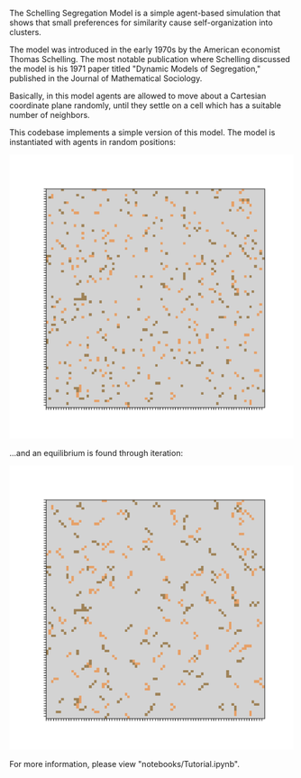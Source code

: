 

The Schelling Segregation Model is a simple agent-based simulation that shows that small preferences for similarity cause self-organization into clusters.

The model was introduced in the early 1970s by the American economist Thomas Schelling. The most notable publication where Schelling discussed the model is his 1971 paper titled "Dynamic Models of Segregation," published in the Journal of Mathematical Sociology.

Basically, in this model agents are allowed to move about a Cartesian coordinate plane randomly, until they settle on a cell which has a suitable number of neighbors. 

This codebase implements a simple version of this model.  The model is instantiated with agents in random positions: 

![Alt text](images/image-example-0.png)

...and an equilibrium is found through iteration: 

![Alt text](images/image-example-1.png)

For more information, please view "notebooks/Tutorial.ipynb". 
